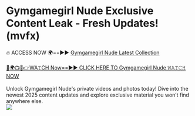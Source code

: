 # Gymgamegirl Nude Exclusive Content Leak - Fresh Updates! (mvfx)

🔥 ACCESS NOW 🌍==►► <a href="https://tinyurl.com/yc657z5k" rel="nofollow">Gymgamegirl Nude Latest Collection</a>
<br><br>
[🔴🌍📺📱👉WA𝚃CH Now==►► CLICK HERE TO Gymgamegirl Nude 𝚆𝙰𝚃𝙲𝙷 NOW](https://tinyurl.com/yc657z5k)
<br><br>
Unlock Gymgamegirl Nude's private videos and photos today! Dive into the newest 2025 content updates and explore exclusive material you won’t find anywhere else.
<br>
<a href="https://tinyurl.com/yc657z5k" rel="nofollow" data-target="animated-image.originalLink"><img src="https://camo.githubusercontent.com/8a4f000d20f83aca3bf7ec5f350d767afa0574a8a352519fd8cfa583a6f93a33/68747470733a2f2f692e696d6775722e636f6d2f644a486b345a712e676966" data-canonical-src="https://i.imgur.com/dJHk4Zq.gif" style="max-width: 100%; display: inline-block;" data-target="animated-image.originalImage"></a>
<br>
